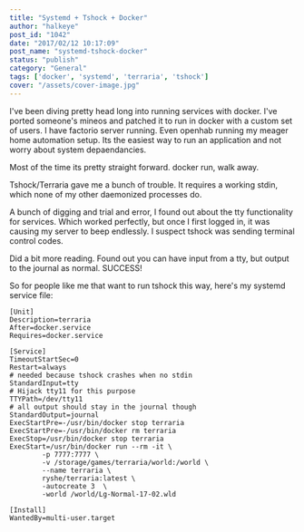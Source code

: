 ```yaml
---
title: "Systemd + Tshock + Docker"
author: "halkeye"
post_id: "1042"
date: "2017/02/12 10:17:09"
post_name: "systemd-tshock-docker"
status: "publish"
category: "General"
tags: ['docker', 'systemd', 'terraria', 'tshock']
cover: "/assets/cover-image.jpg"
---
```


I've been diving pretty head long into running services with docker. I've ported someone's mineos and patched it to run in docker with a custom set of users. I have factorio server running. Even openhab running my meager home automation setup. Its the easiest way to run an application and not worry about system depaendancies.

Most of the time its pretty straight forward. docker run, walk away.

Tshock/Terraria gave me a bunch of trouble. It requires a working stdin, which none of my other daemonized processes do.

A bunch of digging and trial and error, I found out about the tty functionality for services. Which worked perfectly, but once I first logged in, it was causing my server to beep endlessly. I suspect tshock was sending terminal control codes.

Did a bit more reading. Found out you can have input from a tty, but output to the journal as normal. SUCCESS!

So for people like me that want to run tshock this way, here's my systemd service file:

```
[Unit]
Description=terraria
After=docker.service
Requires=docker.service

[Service]
TimeoutStartSec=0
Restart=always
# needed because tshock crashes when no stdin
StandardInput=tty
# Hijack tty11 for this purpose
TTYPath=/dev/tty11
# all output should stay in the journal though
StandardOutput=journal
ExecStartPre=-/usr/bin/docker stop terraria
ExecStartPre=-/usr/bin/docker rm terraria
ExecStop=/usr/bin/docker stop terraria
ExecStart=/usr/bin/docker run --rm -it \
        -p 7777:7777 \
        -v /storage/games/terraria/world:/world \
        --name terraria \
        ryshe/terraria:latest \
        -autocreate 3  \
        -world /world/Lg-Normal-17-02.wld

[Install]
WantedBy=multi-user.target
```
